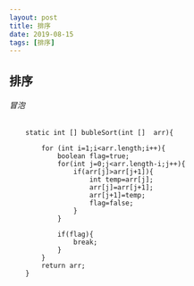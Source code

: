 ```yaml
---
layout: post
title: 排序
date: 2019-08-15
tags: [排序]
---
```


排序
----

###### 冒泡

    	static int [] bubleSort(int []  arr){
    
    		for (int i=1;i<arr.length;i++){
    			boolean flag=true;
    			for(int j=0;j<arr.length-i;j++){
    				if(arr[j]>arr[j+1]){
    					int temp=arr[j];
    					arr[j]=arr[j+1];
    					arr[j+1]=temp;
    					flag=false;
    				}
    			}
    
    			if(flag){
    				break;
    			}
    		}
    		return arr;
    	}




